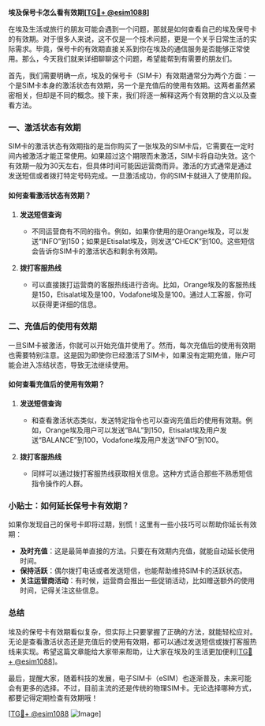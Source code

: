 **埃及保号卡怎么看有效期[[TG💪+ @esim1088](https://t.me/s/esim1088)]**

在埃及生活或旅行的朋友可能会遇到一个问题，那就是如何查看自己的埃及保号卡的有效期。对于很多人来说，这不仅是一个技术问题，更是一个关乎日常生活的实际需求。毕竟，保号卡的有效期直接关系到你在埃及的通信服务是否能够正常使用。那么，今天我们就来详细聊聊这个问题，希望能帮到有需要的朋友们。

首先，我们需要明确一点，埃及的保号卡（SIM卡）有效期通常分为两个方面：一个是SIM卡本身的激活状态有效期，另一个是充值后的使用有效期。这两者虽然紧密相关，但却是不同的概念。接下来，我们将逐一解释这两个有效期的含义以及查看方法。

### 一、激活状态有效期

SIM卡的激活状态有效期指的是当你购买了一张埃及的SIM卡后，它需要在一定时间内被激活才能正常使用。如果超过这个期限而未激活，SIM卡将自动失效。这个有效期一般为30天左右，但具体时间可能因运营商而异。激活的方式通常是通过发送短信或者拨打特定号码完成。一旦激活成功，你的SIM卡就进入了使用阶段。

#### 如何查看激活状态有效期？

1. **发送短信查询**
   - 不同运营商有不同的指令。例如，如果你使用的是Orange埃及，可以发送“INFO”到150；如果是Etisalat埃及，则发送“CHECK”到100。这些短信会告诉你SIM卡的激活状态和剩余有效期。
   
2. **拨打客服热线**
   - 可以直接拨打运营商的客服热线进行咨询。比如，Orange埃及的客服热线是150，Etisalat埃及是100，Vodafone埃及是100。通过人工客服，你可以获得更详细的信息。

### 二、充值后的使用有效期

一旦SIM卡被激活，你就可以开始充值并使用了。然而，每次充值后的使用有效期也需要特别注意。这是因为即使你已经激活了SIM卡，如果没有定期充值，账户可能会进入冻结状态，导致无法继续使用。

#### 如何查看充值后的使用有效期？

1. **发送短信查询**
   - 和查看激活状态类似，发送特定指令也可以查询充值后的使用有效期。例如，Orange埃及用户可以发送“BAL”到150，Etisalat埃及用户发送“BALANCE”到100，Vodafone埃及用户发送“INFO”到100。

2. **拨打客服热线**
   - 同样可以通过拨打客服热线获取相关信息。这种方式适合那些不熟悉短信指令操作的人群。

### 小贴士：如何延长保号卡有效期？

如果你发现自己的保号卡即将过期，别慌！这里有一些小技巧可以帮助你延长有效期：

- **及时充值**：这是最简单直接的方法。只要在有效期内充值，就能自动延长使用时间。
- **保持活跃**：偶尔拨打电话或者发送短信，也能帮助维持SIM卡的活跃状态。
- **关注运营商活动**：有时候，运营商会推出一些促销活动，比如赠送额外的使用时间，记得关注这些信息。

### 总结

埃及的保号卡有效期看似复杂，但实际上只要掌握了正确的方法，就能轻松应对。无论是查看激活状态还是充值后的使用有效期，都可以通过发送短信或拨打客服热线来实现。希望这篇文章能给大家带来帮助，让大家在埃及的生活更加便利[[TG💪+ @esim1088](https://t.me/s/esim1088)]。

最后，提醒大家，随着科技的发展，电子SIM卡（eSIM）也逐渐普及，未来可能会有更多的选择。不过，目前主流的还是传统的物理SIM卡。无论选择哪种方式，都要记得定期检查有效期哦！

[[TG💪+ @esim1088](https://t.me/s/esim1088) ![Image](https://i.postimg.cc/4NQfJmqS/Snipaste-2025-05-13-00-14-12.png)]